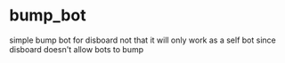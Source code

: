 # bump_bot
simple bump bot for disboard
not that it will only work as a self bot since disboard doesn't allow bots to bump
